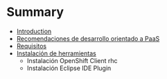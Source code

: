 # Summary

* [Introduction](README.md)
* [Recomendaciones de desarrollo orientado a PaaS](recomendaciones_de_desarrollo_orientado_a_paas.md)
* [Requisitos](requisitos.md)
* [Instalación de herramientas](instalacion_de_herramientas.md)
   * Instalación OpenShift Client rhc
   * Instalación Eclipse IDE Plugin

